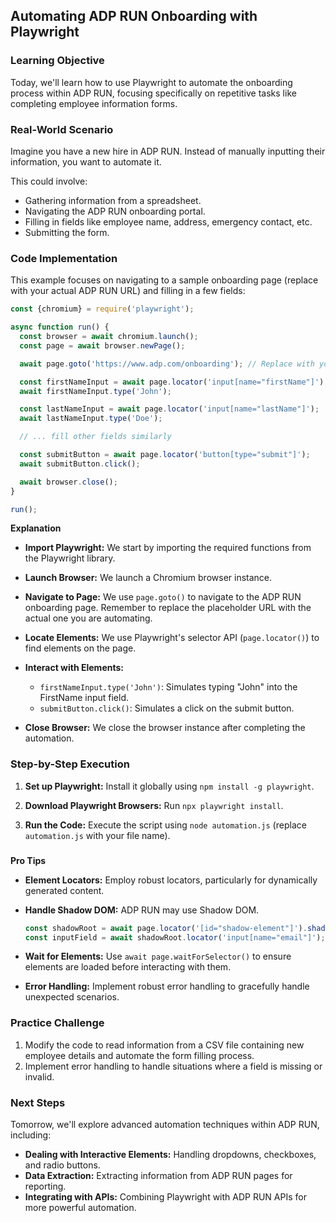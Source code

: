 ##  Automating ADP RUN Onboarding with Playwright

### Learning Objective

Today, we'll learn how to use Playwright to automate the onboarding process within ADP RUN, focusing specifically on repetitive tasks like completing employee information forms. 

### Real-World Scenario

Imagine you have a new hire in ADP RUN.  Instead of manually inputting their information, you want to automate it.  

This could involve:

* Gathering information from a spreadsheet.
* Navigating the ADP RUN onboarding portal.
* Filling in fields like employee name, address, emergency contact, etc.
* Submitting the form.

### Code Implementation

This example focuses on navigating to a sample onboarding page (replace with your actual ADP RUN URL) and filling in a few fields:

```javascript
const {chromium} = require('playwright');

async function run() {
  const browser = await chromium.launch();
  const page = await browser.newPage();

  await page.goto('https://www.adp.com/onboarding'); // Replace with your actual URL

  const firstNameInput = await page.locator('input[name="firstName"]');
  await firstNameInput.type('John');

  const lastNameInput = await page.locator('input[name="lastName"]');
  await lastNameInput.type('Doe');

  // ... fill other fields similarly

  const submitButton = await page.locator('button[type="submit"]');
  await submitButton.click();

  await browser.close();
}

run();
```

**Explanation**

* **Import Playwright:** We start by importing the required functions from the Playwright library.
* **Launch Browser:** We launch a Chromium browser instance.
* **Navigate to Page:** We use `page.goto()` to navigate to the ADP RUN onboarding page. Remember to replace the placeholder URL with the actual one you are automating.

* **Locate Elements:**  We use Playwright's selector API (`page.locator()`) to find elements on the page.  

* **Interact with Elements:**
    * `firstNameInput.type('John')`: Simulates typing "John" into the FirstName input field.
    * `submitButton.click()`: Simulates a click on the submit button.

* **Close Browser:** We close the browser instance after completing the automation.

### Step-by-Step Execution

1. **Set up Playwright:** Install it globally using `npm install -g playwright`.
2. **Download Playwright Browsers:** Run `npx playwright install`.

3. **Run the Code:** Execute the script using `node automation.js` (replace `automation.js` with your file name).

### 

**Pro Tips**

* **Element Locators:** Employ robust locators, particularly for dynamically generated content.

* **Handle Shadow DOM:**  ADP RUN may use Shadow DOM.  

    ```javascript
    const shadowRoot = await page.locator('[id="shadow-element"]').shadowRoot();
    const inputField = await shadowRoot.locator('input[name="email"]');
    ```



* **Wait for Elements:** Use `await page.waitForSelector()` to ensure elements are loaded before interacting with them.

* **Error Handling:** Implement robust error handling to gracefully handle unexpected scenarios.

### Practice Challenge

1. Modify the code to read information from a CSV file containing new employee details and automate the form filling process.
2. Implement error handling to handle situations where a field is missing or invalid.

### Next Steps

Tomorrow, we'll explore advanced automation techniques within ADP RUN, including:

* **Dealing with Interactive Elements:** Handling dropdowns, checkboxes, and radio buttons.
* **Data Extraction:** Extracting information from ADP RUN pages for reporting.
* **Integrating with APIs:** Combining Playwright with ADP RUN APIs for more powerful automation.




